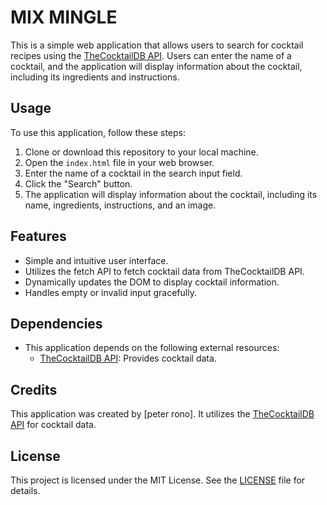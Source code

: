 # MIX MINGLE 

This is a simple web application that allows users to search for cocktail recipes using the [TheCocktailDB API](https://thecocktaildb.com/api.php). Users can enter the name of a cocktail, and the application will display information about the cocktail, including its ingredients and instructions.

## Usage

To use this application, follow these steps:

1. Clone or download this repository to your local machine.
2. Open the `index.html` file in your web browser.
3. Enter the name of a cocktail in the search input field.
4. Click the "Search" button.
5. The application will display information about the cocktail, including its name, ingredients, instructions, and an image.

## Features

- Simple and intuitive user interface.
- Utilizes the fetch API to fetch cocktail data from TheCocktailDB API.
- Dynamically updates the DOM to display cocktail information.
- Handles empty or invalid input gracefully.

## Dependencies

- This application depends on the following external resources:
  - [TheCocktailDB API](https://thecocktaildb.com/api.php): Provides cocktail data.

## Credits

This application was created by [peter rono]. It utilizes the [TheCocktailDB API](https://thecocktaildb.com/api.php) for cocktail data.

## License

This project is licensed under the MIT License. See the [LICENSE](LICENSE) file for details.
